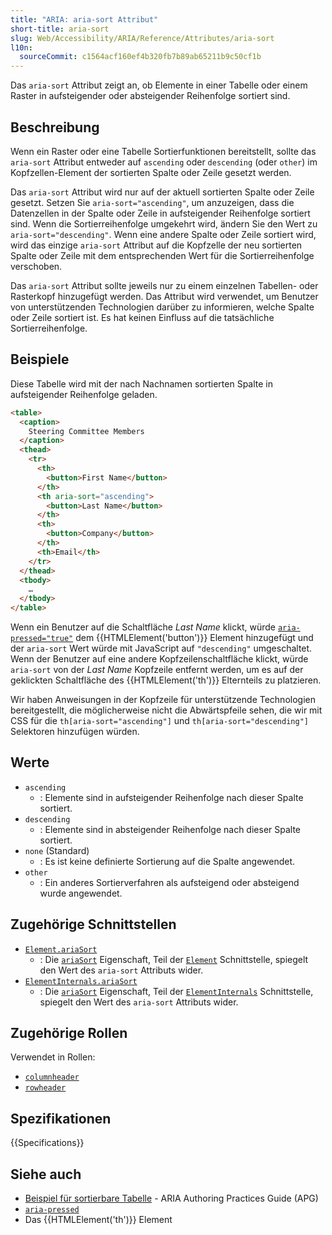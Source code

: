 ```yaml
---
title: "ARIA: aria-sort Attribut"
short-title: aria-sort
slug: Web/Accessibility/ARIA/Reference/Attributes/aria-sort
l10n:
  sourceCommit: c1564acf160ef4b320fb7b89ab65211b9c50cf1b
---
```


Das `aria-sort` Attribut zeigt an, ob Elemente in einer Tabelle oder einem Raster in aufsteigender oder absteigender Reihenfolge sortiert sind.

## Beschreibung

Wenn ein Raster oder eine Tabelle Sortierfunktionen bereitstellt, sollte das `aria-sort` Attribut entweder auf `ascending` oder `descending` (oder `other`) im Kopfzellen-Element der sortierten Spalte oder Zeile gesetzt werden.

Das `aria-sort` Attribut wird nur auf der aktuell sortierten Spalte oder Zeile gesetzt. Setzen Sie `aria-sort="ascending"`, um anzuzeigen, dass die Datenzellen in der Spalte oder Zeile in aufsteigender Reihenfolge sortiert sind. Wenn die Sortierreihenfolge umgekehrt wird, ändern Sie den Wert zu `aria-sort="descending"`. Wenn eine andere Spalte oder Zeile sortiert wird, wird das einzige `aria-sort` Attribut auf die Kopfzelle der neu sortierten Spalte oder Zeile mit dem entsprechenden Wert für die Sortierreihenfolge verschoben.

Das `aria-sort` Attribut sollte jeweils nur zu einem einzelnen Tabellen- oder Rasterkopf hinzugefügt werden. Das Attribut wird verwendet, um Benutzer von unterstützenden Technologien darüber zu informieren, welche Spalte oder Zeile sortiert ist. Es hat keinen Einfluss auf die tatsächliche Sortierreihenfolge.

## Beispiele

Diese Tabelle wird mit der nach Nachnamen sortierten Spalte in aufsteigender Reihenfolge geladen.

```html
<table>
  <caption>
    Steering Committee Members
  </caption>
  <thead>
    <tr>
      <th>
        <button>First Name</button>
      </th>
      <th aria-sort="ascending">
        <button>Last Name</button>
      </th>
      <th>
        <button>Company</button>
      </th>
      <th>Email</th>
    </tr>
  </thead>
  <tbody>
    …
  </tbody>
</table>
```

Wenn ein Benutzer auf die Schaltfläche _Last Name_ klickt, würde [`aria-pressed="true"`](/de/docs/Web/Accessibility/ARIA/Reference/Attributes/aria-pressed) dem {{HTMLElement('button')}} Element hinzugefügt und der `aria-sort` Wert würde mit JavaScript auf `"descending"` umgeschaltet. Wenn der Benutzer auf eine andere Kopfzeilenschaltfläche klickt, würde `aria-sort` von der _Last Name_ Kopfzeile entfernt werden, um es auf der geklickten Schaltfläche des {{HTMLElement('th')}} Elternteils zu platzieren.

Wir haben Anweisungen in der Kopfzeile für unterstützende Technologien bereitgestellt, die möglicherweise nicht die Abwärtspfeile sehen, die wir mit CSS für die `th[aria-sort="ascending"]` und `th[aria-sort="descending"]` Selektoren hinzufügen würden.

## Werte

- `ascending`
  - : Elemente sind in aufsteigender Reihenfolge nach dieser Spalte sortiert.
- `descending`
  - : Elemente sind in absteigender Reihenfolge nach dieser Spalte sortiert.
- `none` (Standard)
  - : Es ist keine definierte Sortierung auf die Spalte angewendet.
- `other`
  - : Ein anderes Sortierverfahren als aufsteigend oder absteigend wurde angewendet.

## Zugehörige Schnittstellen

- [`Element.ariaSort`](/de/docs/Web/API/Element/ariaSort)
  - : Die [`ariaSort`](/de/docs/Web/API/Element/ariaSort) Eigenschaft, Teil der [`Element`](/de/docs/Web/API/Element) Schnittstelle, spiegelt den Wert des `aria-sort` Attributs wider.
- [`ElementInternals.ariaSort`](/de/docs/Web/API/ElementInternals/ariaSort)
  - : Die [`ariaSort`](/de/docs/Web/API/ElementInternals/ariaSort) Eigenschaft, Teil der [`ElementInternals`](/de/docs/Web/API/ElementInternals) Schnittstelle, spiegelt den Wert des `aria-sort` Attributs wider.

## Zugehörige Rollen

Verwendet in Rollen:

- [`columnheader`](/de/docs/Web/Accessibility/ARIA/Reference/Roles/columnheader_role)
- [`rowheader`](/de/docs/Web/Accessibility/ARIA/Reference/Roles/rowheader_role)

## Spezifikationen

{{Specifications}}

## Siehe auch

- [Beispiel für sortierbare Tabelle](https://www.w3.org/WAI/ARIA/apg/patterns/table/examples/sortable-table/) - ARIA Authoring Practices Guide (APG)
- [`aria-pressed`](/de/docs/Web/Accessibility/ARIA/Reference/Attributes/aria-pressed)
- Das {{HTMLElement('th')}} Element

